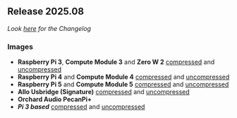 ## Release 2025.08

_Look [here](/docs/CHANGELOG.md#2025.08) for the Changelog_

### Images

- **Raspberry Pi 3**, **Compute Module 3** and **Zero W 2**
[compressed](https://image.ropieee.io/ropieeexl_ose_pi3-2025.8.0-stable.20250826.2695.bin.xz) and [uncompressed](https://image.ropieee.io/ropieeexl_ose_pi3-2025.8.0-stable.20250826.2695.bin)
- **Raspberry Pi 4** and **Compute Module 4**
[compressed](https://image.ropieee.io/ropieeexl_ose_pi4-2025.8.0-stable.20250826.2699.bin.xz) and [uncompressed](https://image.ropieee.io/ropieeexl_ose_pi4-2025.8.0-stable.20250826.2699.bin)
- **Raspberry Pi 5** and **Compute Module 5**
[compressed](https://image.ropieee.io/ropieeexl_ose_pi5-2025.8.0-stable.20250826.2700.bin.xz) and [uncompressed](https://image.ropieee.io/ropieeexl_ose_pi5-2025.8.0-stable.20250826.2700.bin)
- **Allo Usbridge (Signature)**
[compressed](https://image.ropieee.io/ropieeexl_ose_usbridge-2025.8.0-stable.20250826.2702.bin.xz) and [uncompressed](https://image.ropieee.io/ropieeexl_ose_usbridge-2025.8.0-stable.20250826.2702.bin)
- **Orchard Audio PecanPi+**
- ***Pi 3 based***
[compressed](https://image.ropieee.io/orchardaudio-pecanpiplus3-2025.8.0-stable.20250826.2697.bin.xz) and [uncompressed](https://image.ropieee.io/orchardaudio-pecanpiplus3-2025.8.0-stable.20250826.2697.bin)


